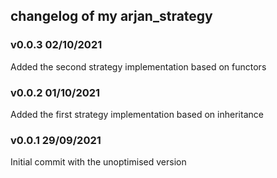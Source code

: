 ## changelog of my arjan_strategy

### v0.0.3 02/10/2021
Added the second strategy implementation based on functors

### v0.0.2 01/10/2021
Added the first strategy implementation based on inheritance

### v0.0.1 29/09/2021
Initial commit with the unoptimised version
